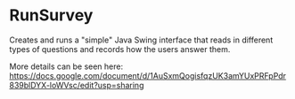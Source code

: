 # RunSurvey
Creates and runs a "simple" Java Swing interface that reads in different types of questions and records how the users answer them.

More details can be seen here:
https://docs.google.com/document/d/1AuSxmQogisfqzUK3amYUxPRFpPdr839blDYX-loWVsc/edit?usp=sharing
